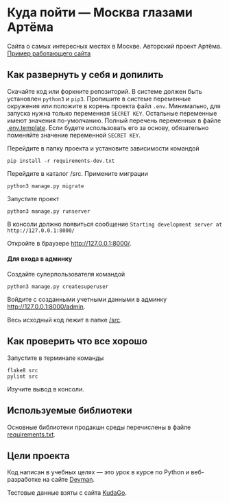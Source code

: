 # Куда пойти — Москва глазами Артёма

Сайта о самых интересных местах в Москве. Авторский проект Артёма.
[Пример работающего сайта](http://grepto.pythonanywhere.com)


## Как развернуть у себя и допилить
Скачайте код или форкните репозиторий.
В системе должен быть установлен `python3` и `pip3`.
Пропишите в системе переменные окружения или положите в корень проекта файл `.env`. Минимально, для запуска нужна только
переменная `SECRET KEY`. Остальные переменные имеют значения по-умолчанию. Полный перечень переменных в файле 
[.env.template](.env.template). Если будете использовать его за основу, обязательно поменяйте значение переменной
`SECRET KEY`.

Перейдите в папку проекта и установите зависимости командой
```shell script
pip install -r requirements-dev.txt
```
Перейдите в каталог /src.
Примените миграции 
```
python3 manage.py migrate
```

Запустите проект 
```
python3 manage.py runserver
``` 

В консоли должно появиться сообщение `Starting development server at http://127.0.0.1:8000/`

Откройте в браузере http://127.0.0.1:8000/.

#### Для входа в админку
Создайте суперпользователя командой
```
python3 manage.py createsuperuser
```
Войдите с созданными учетными данными в админку http://127.0.0.1:8000/admin.
    
Весь исходный код лежит в папке [/src](src).
 
## Как проверить что все хорошо
Запустите в терминале команды
```
flake8 src
pylint src
``` 
Изучите вывод в консоли.

 
 
 
## Используемые библиотеки
Основные библиотеки продакшн среды перечислены в файле [requirements.txt](requirements.txt).

## Цели проекта

Код написан в учебных целях — это урок в курсе по Python и веб-разработке на сайте [Devman](https://dvmn.org/).

Тестовые данные взяты с сайта [KudaGo](https://kudago.com/).